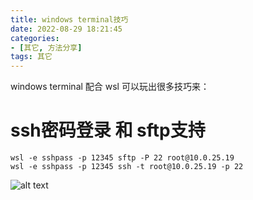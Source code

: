 ```yaml
---
title: windows terminal技巧
date: 2022-08-29 18:21:45
categories:
- [其它, 方法分享]
tags: 其它
---
```

windows terminal 配合 wsl 可以玩出很多技巧来：

# ssh密码登录 和 sftp支持

```shell
wsl -e sshpass -p 12345 sftp -P 22 root@10.0.25.19
wsl -e sshpass -p 12345 ssh -t root@10.0.25.19 -p 22
```
![alt text](../../../../../medias/images_0/windows_treminal_1701065028724.png)

